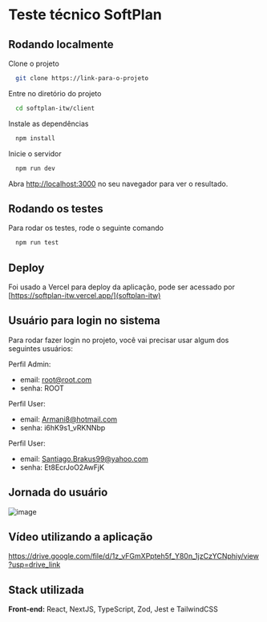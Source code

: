 
# Teste técnico SoftPlan

    
## Rodando localmente

Clone o projeto

```bash
  git clone https://link-para-o-projeto
```

Entre no diretório do projeto

```bash
  cd softplan-itw/client
```

Instale as dependências

```bash
  npm install
```

Inicie o servidor

```bash
  npm run dev
```

Abra [http://localhost:3000](http://localhost:3000) no seu navegador para ver o resultado.


## Rodando os testes

Para rodar os testes, rode o seguinte comando

```bash
  npm run test
```

## Deploy
Foi usado a Vercel para deploy da aplicação, pode ser acessado por [https://softplan-itw.vercel.app/](softplan-itw)


## Usuário para login no sistema

Para rodar fazer login no projeto, você vai precisar usar algum dos seguintes usuários:

Perfil Admin:
 - email: root@root.com
 - senha: ROOT

Perfil User:
- email: Armani8@hotmail.com
- senha: i6hK9s1_vRKNNbp

Perfil User:
- email: Santiago.Brakus99@yahoo.com
- senha: Et8EcrJoO2AwFjK

## Jornada do usuário
![image](https://github.com/joeyclapton/softplan-itw/assets/32145647/9bf1417a-fc25-4966-9468-20b8e00aa9fc)

## Vídeo utilizando a aplicação
https://drive.google.com/file/d/1z_vFGmXPpteh5f_Y80n_1jzCzYCNphiy/view?usp=drive_link

## Stack utilizada

**Front-end:** React, NextJS, TypeScript, Zod, Jest e TailwindCSS

